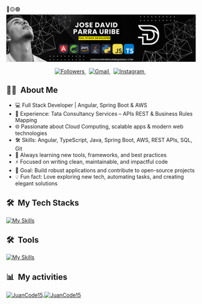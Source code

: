 <div>
🔴🟡🟢
</div>

<div align="center">
  <img src="BANNER.png"/>
</div>

<p align="center">
 <a href="https://github.com/josesincreed">
      <img src="https://img.shields.io/badge/Followers%20❤️-007bff?style=for-the-badge" alt="Followers" />
    </a>
    &nbsp;


<a href="mailto:josedavidparrauribe@gmail.com">
  <img src="https://img.shields.io/badge/Gmail-D14836?style=for-the-badge&logo=gmail&logoColor=white" alt="Gmail" />
</a>
&nbsp;
<a href="https://https://www.instagram.com/jose_mr.parra">
  <img src="https://img.shields.io/badge/Instagram-E4405F?style=for-the-badge&logo=instagram&logoColor=white" alt="Instagram" />
</a>
&nbsp;

</p>

## 👨‍💻 &nbsp;About Me
<div>

- 💻 Full Stack Developer | Angular, Spring Boot & AWS  
- 🏢 Experience: Tata Consultancy Services – APIs REST & Business Rules Mapping  
- 🌐 Passionate about Cloud Computing, scalable apps & modern web technologies  
- 🛠️ Skills: Angular, TypeScript, Java, Spring Boot, AWS, REST APIs, SQL, Git  
- 🌱 Always learning new tools, frameworks, and best practices  
- ⚡ Focused on writing clean, maintainable, and impactful code  
- 🚀 Goal: Build robust applications and contribute to open-source projects  
- 💡 Fun fact: Love exploring new tech, automating tasks, and creating elegant solutions
  
</div>

  ## 🛠 &nbsp;My Tech Stacks

 [![My Skills](https://skillicons.dev/icons?i=angular,spring,aws,py,java,ts,js,html,css,postgres,mysql,jest,nodejs)](https://skillicons.dev)

</div>

## 🛠 &nbsp;Tools

[![My Skills](https://skillicons.dev/icons?i=idea,vscode,visualstudio,github,git,postman,docker,bootstrap,gradle,maven,figma,powershell 	)](https://skillicons.dev)

</div>


  ## 📊 &nbsp;My activities

  <a href="https://github.com/josesincreed">
    <img width=450 height=170 align="center" alt="JuanCode15" src="https://github-readme-stats.vercel.app/api?username=josesincreed&theme=midnight-purple&show_icons=false&bg_color=0D1117&hide_border=true&count_private=true" />
  </a>
  <a href="https://github.com/josesincreed">
    <img align="center" alt="JuanCode15" src="https://github-readme-stats.vercel.app/api/top-langs/?username=josesincreed&theme=midnight-purple&layout=compact&bg_color=0D1117&hide_border=true&count_private=true" />
  </a>
</div>


 


